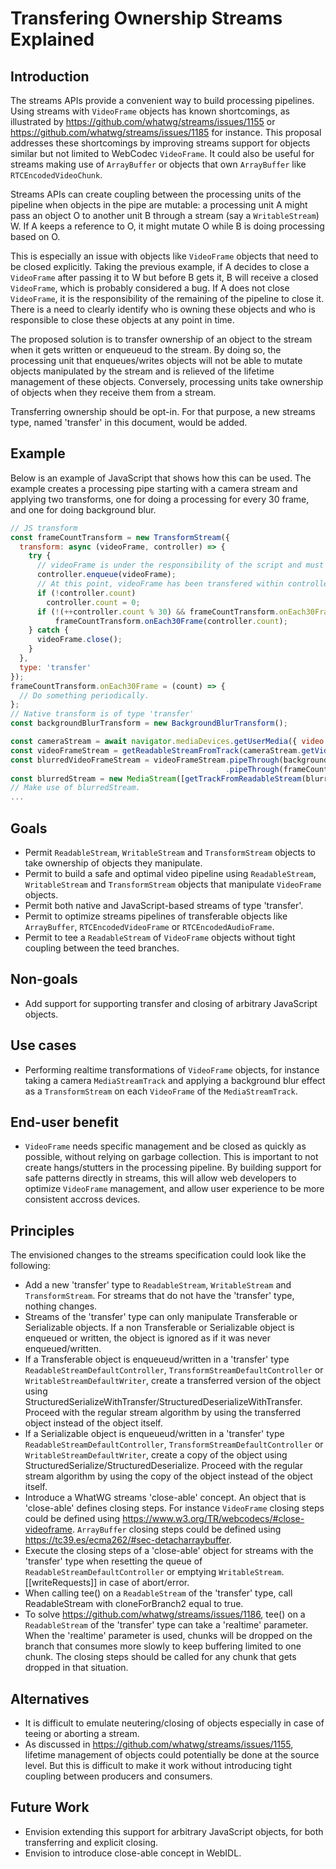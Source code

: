# Transfering Ownership Streams Explained


## Introduction

The streams APIs provide a convenient way to build processing pipelines.
Using streams with `VideoFrame` objects has known shortcomings, as illustrated by https://github.com/whatwg/streams/issues/1155 or https://github.com/whatwg/streams/issues/1185 for instance.
This proposal addresses these shortcomings by improving streams support for objects similar but not limited to WebCodec `VideoFrame`.
It could also be useful for streams making use of `ArrayBuffer` or objects that own `ArrayBuffer` like `RTCEncodedVideoChunk`.

Streams APIs can create coupling between the processing units of the pipeline when objects in the pipe are mutable:
a processing unit A might pass an object O to another unit B through a stream (say a `WritableStream`) W.
If A keeps a reference to O, it might mutate O while B is doing processing based on O.

This is especially an issue with objects like `VideoFrame` objects that need to be closed explicitly.
Taking the previous example, if A decides to close a `VideoFrame` after passing it to W but before B gets it, B will receive a closed `VideoFrame`, which is probably considered a bug.
If A does not close `VideoFrame`, it is the responsibility of the remaining of the pipeline to close it.
There is a need to clearly identify who is owning these objects and who is responsible to close these objects at any point in time.

The proposed solution is to transfer ownership of an object to the stream when it gets written or enqueueud to the stream.
By doing so, the processing unit that enqueues/writes objects will not be able to mutate objects manipulated by the stream and is relieved of the lifetime management of these objects.
Conversely, processing units take ownership of objects when they receive them from a stream.

Transferring ownership should be opt-in. For that purpose, a new streams type, named 'transfer' in this document,  would be added.

## Example

Below is an example of JavaScript that shows how this can be used.
The example creates a processing pipe starting with a camera stream and applying two transforms, one for doing a processing for every 30 frame, and one for doing background blur.

```javascript
// JS transform
const frameCountTransform = new TransformStream({
  transform: async (videoFrame, controller) => {
    try {
      // videoFrame is under the responsibility of the script and must be closed when no longer needed
      controller.enqueue(videoFrame);
      // At this point, videoFrame has been transfered within controller.enqueue call. frameCountTransform cannot mutate it.
      if (!controller.count)
        controller.count = 0;
      if (!(++controller.count % 30) && frameCountTransform.onEach30Frame)
          frameCountTransform.onEach30Frame(controller.count);
    } catch {
      videoFrame.close();
    }
  },
  type: 'transfer'
});
frameCountTransform.onEach30Frame = (count) => {
  // Do something periodically.
};
// Native transform is of type 'transfer'
const backgroundBlurTransform = new BackgroundBlurTransform();

const cameraStream = await navigator.mediaDevices.getUserMedia({ video : true });
const videoFrameStream = getReadableStreamFromTrack(cameraStream.getVideoTracks()[0]);
const blurredVideoFrameStream = videoFrameStream.pipeThrough(backgroundBlurTransform)
                                                .pipeThrough(frameCountTransform);
const blurredStream = new MediaStream([getTrackFromReadableStream(blurredVideoFrameStream)]);
// Make use of blurredStream.
...
```

## Goals

*   Permit `ReadableStream`, `WritableStream` and `TransformStream` objects to take ownership of objects they manipulate.
*   Permit to build a safe and optimal video pipeline using `ReadableStream`, `WritableStream` and `TransformStream` objects that manipulate `VideoFrame` objects.
*   Permit both native and JavaScript-based streams of type 'transfer'.
*   Permit to optimize streams pipelines of transferable objects like `ArrayBuffer`, `RTCEncodedVideoFrame` or `RTCEncodedAudioFrame`.
*   Permit to tee a `ReadableStream` of `VideoFrame` objects without tight coupling between the teed branches.

## Non-goals

*   Add support for supporting transfer and closing of arbitrary JavaScript objects.

## Use cases

*   Performing realtime transformations of `VideoFrame` objects, for instance taking a camera `MediaStreamTrack` and applying
    a background blur effect as a `TransformStream` on each `VideoFrame` of the `MediaStreamTrack`.

## End-user benefit

*   `VideoFrame` needs specific management and be closed as quickly as possible, without relying on garbage collection.
    This is important to not create hangs/stutters in the processing pipeline. By building support for safe patterns
    directly in streams, this will allow web developers to optimize `VideoFrame` management, and allow user experience
    to be more consistent accross devices.

## Principles

The envisioned changes to the streams specification could look like the following:
*   Add a new 'transfer' type to `ReadableStream`, `WritableStream` and `TransformStream`.
    For streams that do not have the 'transfer' type, nothing changes.
*   Streams of the 'transfer' type can only manipulate Transferable or Serializable objects.
    If a non Transferable or Serializable object is enqueued or written, the object is ignored as if it was never enqueued/written.
*   If a Transferable object is enqueueud/written in a 'transfer' type `ReadableStreamDefaultController`, `TransformStreamDefaultController`
    or `WritableStreamDefaultWriter`, create a transferred version of the object using StructuredSerializeWithTransfer/StructuredDeserializeWithTransfer.
    Proceed with the regular stream algorithm by using the transferred object instead of the object itself.
*   If a Serializable object is enqueueud/written in a 'transfer' type `ReadableStreamDefaultController`, `TransformStreamDefaultController`
    or `WritableStreamDefaultWriter`, create a copy of the object using StructuredSerialize/StructuredDeserialize.
    Proceed with the regular stream algorithm by using the copy of the object instead of the object itself.
*   Introduce a WhatWG streams 'close-able' concept. An object that is 'close-able' defines closing steps.
    For instance `VideoFrame` closing steps could be defined using https://www.w3.org/TR/webcodecs/#close-videoframe.
    `ArrayBuffer` closing steps could be defined using https://tc39.es/ecma262/#sec-detacharraybuffer.
*   Execute the closing steps of a 'close-able' object for streams with the 'transfer' type when resetting the queue of `ReadableStreamDefaultController`
    or emptying `WritableStream`.[[writeRequests]] in case of abort/error.
*   When calling tee() on a `ReadableStream` of the 'transfer' type, call ReadableStream with cloneForBranch2 equal to true. 
*   To solve https://github.com/whatwg/streams/issues/1186, tee() on a `ReadableStream` of the 'transfer' type can take a 'realtime' parameter.
    When the 'realtime' parameter is used, chunks will be dropped on the branch that consumes more slowly to keep buffering limited to one chunk.
    The closing steps should be called for any chunk that gets dropped in that situation.

## Alternatives

*   It is difficult to emulate neutering/closing of objects especially in case of teeing or aborting a stream.
*   As discussed in https://github.com/whatwg/streams/issues/1155, lifetime management of objects could potentially be done at the source level.
    But this is difficult to make it work without introducing tight coupling between producers and consumers.

## Future Work

*   Envision extending this support for arbitrary JavaScript objects, for both transferring and explicit closing.
*   Envision to introduce close-able concept in WebIDL.
